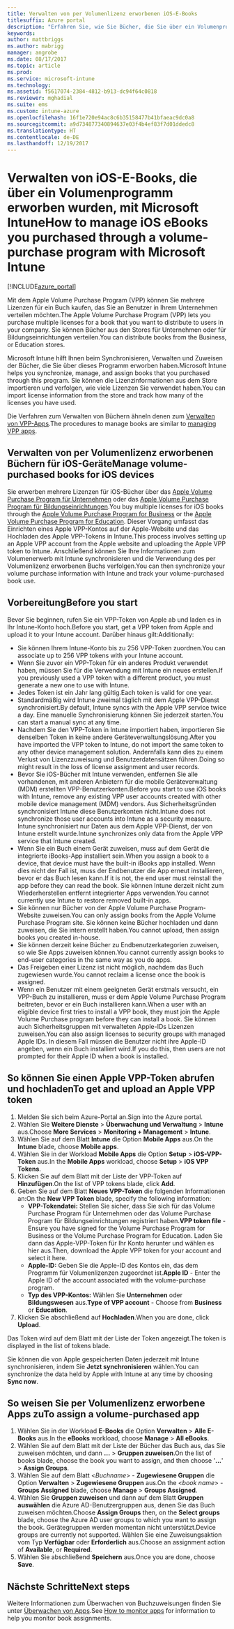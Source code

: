 ```yaml
---
title: Verwalten von per Volumenlizenz erworbenen iOS-E-Books
titlesuffix: Azure portal
description: "Erfahren Sie, wie Sie Bücher, die Sie über ein Volumenprogramm im iOS Store erworben haben, in Intune synchronisieren und dann ihre Nutzung verwalten und nachverfolgen.\""
keywords: 
author: mattbriggs
ms.author: mabrigg
manager: angrobe
ms.date: 08/17/2017
ms.topic: article
ms.prod: 
ms.service: microsoft-intune
ms.technology: 
ms.assetid: f5617074-2384-4812-b913-dc94f64c0818
ms.reviewer: mghadial
ms.suite: ems
ms.custom: intune-azure
ms.openlocfilehash: 16f1e720e94ac8c6b35158477b41bfaeac9dc0a8
ms.sourcegitcommit: a9d734877340894637e03f4b4ef83f7d01ddedc8
ms.translationtype: HT
ms.contentlocale: de-DE
ms.lasthandoff: 12/19/2017
---
```

# <a name="how-to-manage-ios-ebooks-you-purchased-through-a-volume-purchase-program-with-microsoft-intune"></a><span data-ttu-id="74168-103">Verwalten von iOS-E-Books, die über ein Volumenprogramm erworben wurden, mit Microsoft Intune</span><span class="sxs-lookup"><span data-stu-id="74168-103">How to manage iOS eBooks you purchased through a volume-purchase program with Microsoft Intune</span></span>


[!INCLUDE[azure_portal](./includes/azure_portal.md)]

<span data-ttu-id="74168-104">Mit dem Apple Volume Purchase Program (VPP) können Sie mehrere Lizenzen für ein Buch kaufen, das Sie an Benutzer in Ihrem Unternehmen verteilen möchten.</span><span class="sxs-lookup"><span data-stu-id="74168-104">The Apple Volume Purchase Program (VPP) lets you purchase multiple licenses for a book that you want to distribute to users in your company.</span></span> <span data-ttu-id="74168-105">Sie können Bücher aus den Stores für Unternehmen oder für Bildungseinrichtungen verteilen.</span><span class="sxs-lookup"><span data-stu-id="74168-105">You can distribute books from the Business, or Education stores.</span></span>

<span data-ttu-id="74168-106">Microsoft Intune hilft Ihnen beim Synchronisieren, Verwalten und Zuweisen der Bücher, die Sie über dieses Programm erworben haben.</span><span class="sxs-lookup"><span data-stu-id="74168-106">Microsoft Intune helps you synchronize, manage, and assign books that you purchased through this program.</span></span> <span data-ttu-id="74168-107">Sie können die Lizenzinformationen aus dem Store importieren und verfolgen, wie viele Lizenzen Sie verwendet haben.</span><span class="sxs-lookup"><span data-stu-id="74168-107">You can import license information from the store and track how many of the licenses you have used.</span></span>

<span data-ttu-id="74168-108">Die Verfahren zum Verwalten von Büchern ähneln denen zum [Verwalten von VPP-Apps](vpp-apps-ios.md).</span><span class="sxs-lookup"><span data-stu-id="74168-108">The procedures to manage books are similar to [managing VPP apps](vpp-apps-ios.md).</span></span>

## <a name="manage-volume-purchased-books-for-ios-devices"></a><span data-ttu-id="74168-109">Verwalten von per Volumenlizenz erworbenen Büchern für iOS-Geräte</span><span class="sxs-lookup"><span data-stu-id="74168-109">Manage volume-purchased books for iOS devices</span></span>
<span data-ttu-id="74168-110">Sie erwerben mehrere Lizenzen für iOS-Bücher über das [Apple Volume Purchase Program für Unternehmen](http://www.apple.com/business/vpp/) oder das [Apple Volume Purchase Program für Bildungseinrichtungen](http://volume.itunes.apple.com/us/store).</span><span class="sxs-lookup"><span data-stu-id="74168-110">You buy multiple licenses for iOS books through the [Apple Volume Purchase Program for Business](http://www.apple.com/business/vpp/) or the [Apple Volume Purchase Program for Education](http://volume.itunes.apple.com/us/store).</span></span> <span data-ttu-id="74168-111">Dieser Vorgang umfasst das Einrichten eines Apple VPP-Kontos auf der Apple-Website und das Hochladen des Apple VPP-Tokens in Intune.</span><span class="sxs-lookup"><span data-stu-id="74168-111">This process involves setting up an Apple VPP account from the Apple website and uploading the Apple VPP token to Intune.</span></span>  <span data-ttu-id="74168-112">Anschließend können Sie Ihre Informationen zum Volumenerwerb mit Intune synchronisieren und die Verwendung des per Volumenlizenz erworbenen Buchs verfolgen.</span><span class="sxs-lookup"><span data-stu-id="74168-112">You can then synchronize your volume purchase information with Intune and track your volume-purchased book use.</span></span>

## <a name="before-you-start"></a><span data-ttu-id="74168-113">Vorbereitung</span><span class="sxs-lookup"><span data-stu-id="74168-113">Before you start</span></span>
<span data-ttu-id="74168-114">Bevor Sie beginnen, rufen Sie ein VPP-Token von Apple ab und laden es in Ihr Intune-Konto hoch.</span><span class="sxs-lookup"><span data-stu-id="74168-114">Before you start, get a VPP token from Apple and upload it to your Intune account.</span></span> <span data-ttu-id="74168-115">Darüber hinaus gilt:</span><span class="sxs-lookup"><span data-stu-id="74168-115">Additionally:</span></span>

* <span data-ttu-id="74168-116">Sie können Ihrem Intune-Konto bis zu 256 VPP-Token zuordnen.</span><span class="sxs-lookup"><span data-stu-id="74168-116">You can associate up to 256 VPP tokens with your Intune account.</span></span>
* <span data-ttu-id="74168-117">Wenn Sie zuvor ein VPP-Token für ein anderes Produkt verwendet haben, müssen Sie für die Verwendung mit Intune ein neues erstellen.</span><span class="sxs-lookup"><span data-stu-id="74168-117">If you previously used a VPP token with a different product, you must generate a new one to use with Intune.</span></span>
* <span data-ttu-id="74168-118">Jedes Token ist ein Jahr lang gültig.</span><span class="sxs-lookup"><span data-stu-id="74168-118">Each token is valid for one year.</span></span>
* <span data-ttu-id="74168-119">Standardmäßig wird Intune zweimal täglich mit dem Apple VPP-Dienst synchronisiert.</span><span class="sxs-lookup"><span data-stu-id="74168-119">By default, Intune syncs with the Apple VPP service twice a day.</span></span> <span data-ttu-id="74168-120">Eine manuelle Synchronisierung können Sie jederzeit starten.</span><span class="sxs-lookup"><span data-stu-id="74168-120">You can start a manual sync at any time.</span></span>
* <span data-ttu-id="74168-121">Nachdem Sie den VPP-Token in Intune importiert haben, importieren Sie denselben Token in keine andere Geräteverwaltungslösung.</span><span class="sxs-lookup"><span data-stu-id="74168-121">After you have imported the VPP token to Intune, do not import the same token to any other device management solution.</span></span> <span data-ttu-id="74168-122">Andernfalls kann dies zu einem Verlust von Lizenzzuweisung und Benutzerdatensätzen führen.</span><span class="sxs-lookup"><span data-stu-id="74168-122">Doing so might result in the loss of license assignment and user records.</span></span>
* <span data-ttu-id="74168-123">Bevor Sie iOS-Bücher mit Intune verwenden, entfernen Sie alle vorhandenen, mit anderen Anbietern für die mobile Geräteverwaltung (MDM) erstellten VPP-Benutzerkonten.</span><span class="sxs-lookup"><span data-stu-id="74168-123">Before you start to use iOS books with Intune, remove any existing VPP user accounts created with other mobile device management (MDM) vendors.</span></span> <span data-ttu-id="74168-124">Aus Sicherheitsgründen synchronisiert Intune diese Benutzerkonten nicht.</span><span class="sxs-lookup"><span data-stu-id="74168-124">Intune does not synchronize those user accounts into Intune as a security measure.</span></span> <span data-ttu-id="74168-125">Intune synchronisiert nur Daten aus dem Apple VPP-Dienst, der von Intune erstellt wurde.</span><span class="sxs-lookup"><span data-stu-id="74168-125">Intune synchronizes only data from the Apple VPP service that Intune created.</span></span>
* <span data-ttu-id="74168-126">Wenn Sie ein Buch einem Gerät zuweisen, muss auf dem Gerät die integrierte iBooks-App installiert sein.</span><span class="sxs-lookup"><span data-stu-id="74168-126">When you assign a book to a device, that device must have the built-in iBooks app installed.</span></span> <span data-ttu-id="74168-127">Wenn dies nicht der Fall ist, muss der Endbenutzer die App erneut installieren, bevor er das Buch lesen kann.</span><span class="sxs-lookup"><span data-stu-id="74168-127">If it is not, the end user must reinstall the app before they can read the book.</span></span> <span data-ttu-id="74168-128">Sie können Intune derzeit nicht zum Wiederherstellen entfernt integrierter Apps verwenden.</span><span class="sxs-lookup"><span data-stu-id="74168-128">You cannot currently use Intune to restore removed built-in apps.</span></span>
* <span data-ttu-id="74168-129">Sie können nur Bücher von der Apple Volume Purchase Program-Website zuweisen.</span><span class="sxs-lookup"><span data-stu-id="74168-129">You can only assign books from the Apple Volume Purchase Program site.</span></span> <span data-ttu-id="74168-130">Sie können keine Bücher hochladen und dann zuweisen, die Sie intern erstellt haben.</span><span class="sxs-lookup"><span data-stu-id="74168-130">You cannot upload, then assign books you created in-house.</span></span>
* <span data-ttu-id="74168-131">Sie können derzeit keine Bücher zu Endbenutzerkategorien zuweisen, so wie Sie Apps zuweisen können.</span><span class="sxs-lookup"><span data-stu-id="74168-131">You cannot currently assign books to end-user categories in the same way as you do apps.</span></span>
* <span data-ttu-id="74168-132">Das Freigeben einer Lizenz ist nicht möglich, nachdem das Buch zugewiesen wurde.</span><span class="sxs-lookup"><span data-stu-id="74168-132">You cannot reclaim a license once the book is assigned.</span></span>
* <span data-ttu-id="74168-133">Wenn ein Benutzer mit einem geeigneten Gerät erstmals versucht, ein VPP-Buch zu installieren, muss er dem Apple Volume Purchase Program beitreten, bevor er ein Buch installieren kann.</span><span class="sxs-lookup"><span data-stu-id="74168-133">When a user with an eligible device first tries to install a VPP book, they must join the Apple Volume Purchase program before they can install a book.</span></span> <span data-ttu-id="74168-134">Sie können auch Sicherheitsgruppen mit verwalteten Apple-IDs Lizenzen zuweisen.</span><span class="sxs-lookup"><span data-stu-id="74168-134">You can also assign licenses to security groups with managed Apple IDs.</span></span> <span data-ttu-id="74168-135">In diesem Fall müssen die Benutzer nicht ihre Apple-ID angeben, wenn ein Buch installiert wird.</span><span class="sxs-lookup"><span data-stu-id="74168-135">If you do this, then users are not prompted for their Apple ID when a book is installed.</span></span>

## <a name="to-get-and-upload-an-apple-vpp-token"></a><span data-ttu-id="74168-136">So können Sie einen Apple VPP-Token abrufen und hochladen</span><span class="sxs-lookup"><span data-stu-id="74168-136">To get and upload an Apple VPP token</span></span>

1. <span data-ttu-id="74168-137">Melden Sie sich beim Azure-Portal an.</span><span class="sxs-lookup"><span data-stu-id="74168-137">Sign into the Azure portal.</span></span>
2. <span data-ttu-id="74168-138">Wählen Sie **Weitere Dienste** > **Überwachung und Verwaltung** > **Intune** aus.</span><span class="sxs-lookup"><span data-stu-id="74168-138">Choose **More Services** > **Monitoring + Management** > **Intune**.</span></span>
3. <span data-ttu-id="74168-139">Wählen Sie auf dem Blatt **Intune** die Option **Mobile Apps** aus.</span><span class="sxs-lookup"><span data-stu-id="74168-139">On the **Intune** blade, choose **Mobile apps**.</span></span>
1.  <span data-ttu-id="74168-140">Wählen Sie in der Workload **Mobile Apps** die Option **Setup** > **iOS-VPP-Token** aus.</span><span class="sxs-lookup"><span data-stu-id="74168-140">In the **Mobile Apps** workload, choose **Setup** > **iOS VPP Tokens**.</span></span>
2.  <span data-ttu-id="74168-141">Klicken Sie auf dem Blatt mit der Liste der VPP-Token auf **Hinzufügen**.</span><span class="sxs-lookup"><span data-stu-id="74168-141">On the list of VPP tokens blade, click **Add**.</span></span>
3.  <span data-ttu-id="74168-142">Geben Sie auf dem Blatt **Neues VPP-Token** die folgenden Informationen an:</span><span class="sxs-lookup"><span data-stu-id="74168-142">On the **New VPP Token** blade, specify the following information:</span></span>
    - <span data-ttu-id="74168-143">**VPP-Tokendatei:** Stellen Sie sicher, dass Sie sich für das Volume Purchase Program für Unternehmen oder das Volume Purchase Program für Bildungseinrichtungen registriert haben.</span><span class="sxs-lookup"><span data-stu-id="74168-143">**VPP token file** - Ensure you have signed for the Volume Purchase Program for Business or the Volume Purchase Program for Education.</span></span> <span data-ttu-id="74168-144">Laden Sie dann das Apple-VPP-Token für Ihr Konto herunter und wählen es hier aus.</span><span class="sxs-lookup"><span data-stu-id="74168-144">Then, download the Apple VPP token for your account and select it here.</span></span>
    - <span data-ttu-id="74168-145">**Apple-ID:** Geben Sie die Apple-ID des Kontos ein, das dem Programm für Volumenlizenzen zugeordnet ist.</span><span class="sxs-lookup"><span data-stu-id="74168-145">**Apple ID** - Enter the Apple ID of the account associated with the volume-purchase program.</span></span>
    - <span data-ttu-id="74168-146">**Typ des VPP-Kontos:** Wählen Sie **Unternehmen** oder **Bildungswesen** aus.</span><span class="sxs-lookup"><span data-stu-id="74168-146">**Type of VPP account** - Choose from **Business** or **Education**.</span></span>
4. <span data-ttu-id="74168-147">Klicken Sie abschließend auf **Hochladen**.</span><span class="sxs-lookup"><span data-stu-id="74168-147">When you are done, click **Upload**.</span></span>

<span data-ttu-id="74168-148">Das Token wird auf dem Blatt mit der Liste der Token angezeigt.</span><span class="sxs-lookup"><span data-stu-id="74168-148">The token is displayed in the list of tokens blade.</span></span>


<span data-ttu-id="74168-149">Sie können die von Apple gespeicherten Daten jederzeit mit Intune synchronisieren, indem Sie **Jetzt synchronisieren** wählen.</span><span class="sxs-lookup"><span data-stu-id="74168-149">You can synchronize the data held by Apple with Intune at any time by choosing **Sync now**.</span></span>

## <a name="to-assign-a-volume-purchased-app"></a><span data-ttu-id="74168-150">So weisen Sie per Volumenlizenz erworbene Apps zu</span><span class="sxs-lookup"><span data-stu-id="74168-150">To assign a volume-purchased app</span></span>

1. <span data-ttu-id="74168-151">Wählen Sie in der Workload **E-Books** die Option **Verwalten** > **Alle E-Books** aus.</span><span class="sxs-lookup"><span data-stu-id="74168-151">In the **eBooks** workload, choose **Manage** > **All eBooks**.</span></span>
2. <span data-ttu-id="74168-152">Wählen Sie auf dem Blatt mit der Liste der Bücher das Buch aus, das Sie zuweisen möchten, und dann **...** > **Gruppen zuweisen**.</span><span class="sxs-lookup"><span data-stu-id="74168-152">On the list of books blade, choose the book you want to assign, and then choose '**...**' > **Assign Groups**.</span></span>
3. <span data-ttu-id="74168-153">Wählen Sie auf dem Blatt <*Buchname*> - **Zugewiesene Gruppen** die Option **Verwalten** > **Zugewiesene Gruppen** aus.</span><span class="sxs-lookup"><span data-stu-id="74168-153">On the <*book name*> - **Groups Assigned** blade, choose **Manage** > **Groups Assigned**.</span></span>
4. <span data-ttu-id="74168-154">Wählen Sie **Gruppen zuweisen** und dann auf dem Blatt **Gruppen auswählen** die Azure AD-Benutzergruppen aus, denen Sie das Buch zuweisen möchten.</span><span class="sxs-lookup"><span data-stu-id="74168-154">Choose **Assign Groups** then, on the **Select groups** blade, choose the Azure AD user groups to which you want to assign the book.</span></span> <span data-ttu-id="74168-155">Gerätegruppen werden momentan nicht unterstützt.</span><span class="sxs-lookup"><span data-stu-id="74168-155">Device groups are currently not supported.</span></span>
<span data-ttu-id="74168-156">Wählen Sie eine Zuweisungsaktion vom Typ **Verfügbar** oder **Erforderlich** aus.</span><span class="sxs-lookup"><span data-stu-id="74168-156">Choose an assignment action of **Available**, or **Required**.</span></span> 
5. <span data-ttu-id="74168-157">Wählen Sie abschließend **Speichern** aus.</span><span class="sxs-lookup"><span data-stu-id="74168-157">Once you are done, choose **Save**.</span></span>

## <a name="next-steps"></a><span data-ttu-id="74168-158">Nächste Schritte</span><span class="sxs-lookup"><span data-stu-id="74168-158">Next steps</span></span>

<span data-ttu-id="74168-159">Weitere Informationen zum Überwachen von Buchzuweisungen finden Sie unter [Überwachen von Apps](apps-monitor.md).</span><span class="sxs-lookup"><span data-stu-id="74168-159">See [How to monitor apps](apps-monitor.md) for information to help you monitor book assignments.</span></span>






